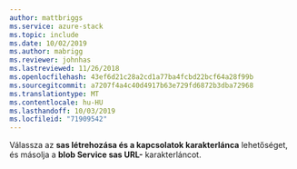 ```yaml
---
author: mattbriggs
ms.service: azure-stack
ms.topic: include
ms.date: 10/02/2019
ms.author: mabrigg
ms.reviewer: johnhas
ms.lastreviewed: 11/26/2018
ms.openlocfilehash: 43ef6d21c28a2cd1a77ba4fcbd22bcf64a28f99b
ms.sourcegitcommit: a7207f4a4c40d4917b63e729fd6872b3dba72968
ms.translationtype: MT
ms.contentlocale: hu-HU
ms.lasthandoff: 10/03/2019
ms.locfileid: "71909542"
---
```

Válassza az **sas létrehozása és a kapcsolatok karakterlánca** lehetőséget, és másolja a **blob Service sas URL-** karakterláncot.